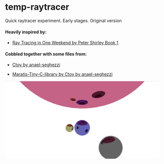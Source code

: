 # temp-raytracer
Quick raytracer experiment. Early stages.
Original version

#### Heavily inspired by:
- [Ray Tracing in One Weekend by Peter Shirley Book 1](https://www.amazon.com/Ray-Tracing-Weekend-Minibooks-Book-ebook/dp/B01B5AODD8)

#### Cobbled together with some files from:

- [Ctoy by anael-seghezzi](https://github.com/anael-seghezzi/CToy)

- [Maratis-Tiny-C-library by Ctoy by anael-seghezzi](https://github.com/anael-seghezzi/Maratis-Tiny-C-library)

![Image of Yaktocat](https://raw.githubusercontent.com/goncalopalaio/temp-raytracer/master/sample.gif)
